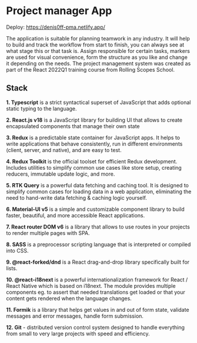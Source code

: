 # Project manager App

Deploy: https://denis0ff-pma.netlify.app/

The application is suitable for planning teamwork in any industry. It will help to build and track the workflow from start to finish, you can always see at what stage this or that task is. Assign responsible for certain tasks, markers are used for visual convenience, form the structure as you like and change it depending on the needs. The project management system was created as part of the React 2022Q1 training course from Rolling Scopes School.

## Stack

**1. Typescript** is a strict syntactical superset of JavaScript that adds optional static typing to the language.

**2. React.js v18** is a JavaScript library for building UI that allows to create encapsulated components that manage their own state

**3. Redux** is a predictable state container for JavaScript apps. It helps to write applications that behave consistently, run in different environments (client, server, and native), and are easy to test.

**4. Redux Toolkit** is the official toolset for efficient Redux development. Includes utilities to simplify common use cases like store setup, creating reducers, immutable update logic, and more.

**5. RTK Query** is a powerful data fetching and caching tool. It is designed to simplify common cases for loading data in a web application, eliminating the need to hand-write data fetching & caching logic yourself.

**6. Material-UI v5** is a simple and customizable component library to build faster, beautiful, and more accessible React applications.

**7. React router DOM v6** is a library that allows to use routes in your projects to render multiple pages with SPA.

**8. SASS** is a preprocessor scripting language that is interpreted or compiled into CSS.

**9. @react-forked/dnd** is a React drag-and-drop library specifically built for lists.

**10. @react-i18next** is a powerful internationalization framework for React / React Native which is based on i18next. The module provides multiple components eg. to assert that needed translations get loaded or that your content gets rendered when the language changes.

**11. Formik** is a library that helps get values in and out of form state, validate messages and error messages, handle form submission.

**12. Git** - distributed version control system designed to handle everything from small to very large projects with speed and efficiency.
